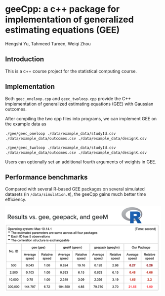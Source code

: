 # geeCpp: a c++ package for implementation of generalized estimating equations (GEE)
Hengshi Yu, Tahmeed Tureen, Weiqi Zhou


## Introduction

This is a c++ course project for the statistical computing course. 


## Implementation 

Both `geec_oneloop.cpp` and `geec_twoloop.cpp` provide the C++ implementation of generalized estimating equations (GEE) with Gaussian outcomes. 

After compiling the two cpp files into programs, we can implement GEE on the example data as
```
./gee/geec_oneloop ./data/example_data/studyId.csv ./data/example_data/outcomes.csv ./data/example_data/designX.csv
```

```
./gee/geec_twoloop ./data/example_data/studyId.csv ./data/example_data/outcomes.csv ./data/example_data/designX.csv
```
Users can optionally set an additional fourth arguments of weights in GEE.  

## Performance benchmarks

Compared with several R-based GEE packages on several simulated datasets (in `/data/simulation.R`), the geeCpp gains much better time efficiency.

<img align="center" src="gee/geeAlgorithm/speed.png" width="600">